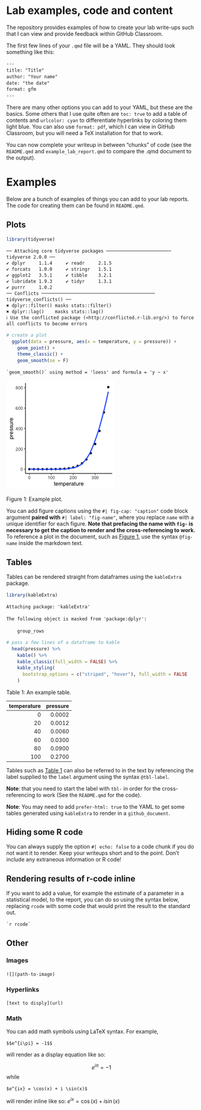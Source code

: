 # Lab examples, code and content


<script src="README_files/libs/kePrint-0.0.1/kePrint.js"></script>
<link href="README_files/libs/lightable-0.0.1/lightable.css" rel="stylesheet" />


The repository provides examples of how to create your lab write-ups
such that I can view and provide feedback within GitHub Classroom.

The first few lines of your `.qmd` file will be a YAML. They should look
something like this:

``` html
---
title: "Title"
author: "Your name"
date: "the date"
format: gfm
---
```

There are many other options you can add to your YAML, but these are the
basics. Some others that I use quite often are `toc: true` to add a
table of contents and `urlcolor: cyan` to differentiate hyperlinks by
coloring them light blue. You can also use `format: pdf`, which I can
view in GitHub Classroom, but you will need a TeX installation for that
to work.

You can now complete your writeup in between “chunks” of code (see the
`README.qmd` and `example_lab_report.qmd` to compare the .qmd document
to the output).

# Examples

Below are a bunch of examples of things you can add to your lab reports.
The code for creating them can be found in `README.qmd`.

## Plots

``` r
library(tidyverse)
```

    ── Attaching core tidyverse packages ──────────────────────── tidyverse 2.0.0 ──
    ✔ dplyr     1.1.4     ✔ readr     2.1.5
    ✔ forcats   1.0.0     ✔ stringr   1.5.1
    ✔ ggplot2   3.5.1     ✔ tibble    3.2.1
    ✔ lubridate 1.9.3     ✔ tidyr     1.3.1
    ✔ purrr     1.0.2     
    ── Conflicts ────────────────────────────────────────── tidyverse_conflicts() ──
    ✖ dplyr::filter() masks stats::filter()
    ✖ dplyr::lag()    masks stats::lag()
    ℹ Use the conflicted package (<http://conflicted.r-lib.org/>) to force all conflicts to become errors

``` r
# create a plot
  ggplot(data = pressure, aes(x = temperature, y = pressure)) +
    geom_point() +
    theme_classic() +
    geom_smooth(se = F)
```

    `geom_smooth()` using method = 'loess' and formula = 'y ~ x'

<div id="fig-plotname">

![](README_files/figure-commonmark/fig-plotname-1.png)


Figure 1: Example plot.

</div>

You can add figure captions using the `#| fig-cap: "caption"` code block
argument **paired with** `#| label: "fig-name"`, where you replace
`name` with a unique identifier for each figure. **Note that prefacing
the name with `fig-` is necessary to get the caption to render and the
cross-referencing to work.** To reference a plot in the document, such
as <a href="#fig-plotname" class="quarto-xref">Figure 1</a>, use the
syntax `@fig-name` inside the markdown text.

## Tables

Tables can be rendered straight from dataframes using the `kableExtra`
package.

``` r
library(kableExtra)
```


    Attaching package: 'kableExtra'

    The following object is masked from 'package:dplyr':

        group_rows

``` r
# pass a few lines of a dataframe to kable
  head(pressure) %>%
    kable() %>%
    kable_classic(full_width = FALSE) %>%
    kable_styling(
      bootstrap_options = c("striped", "hover"), full_width = FALSE
    )
```

<div id="tbl-eg_tab">

Table 1: An example table.

<div class="cell-output-display">

| temperature | pressure |
|------------:|---------:|
|           0 |   0.0002 |
|          20 |   0.0012 |
|          40 |   0.0060 |
|          60 |   0.0300 |
|          80 |   0.0900 |
|         100 |   0.2700 |

</div>

</div>

Tables such as <a href="#tbl-eg_tab" class="quarto-xref">Table 1</a> can
also be referred to in the text by referencing the label supplied to the
`label` argument using the syntax `@tbl-label`.

**Note**: that you need to start the label with `tbl-` in order for the
cross-referencing to work (See the `README.qmd` for the code).

**Note**: You may need to add `prefer-html: true` to the YAML to get
some tables generated using `kableExtra` to render in a
`github_document`.

## Hiding some R code

You can always supply the option `#| echo: false` to a code chunk if you
do not want it to render. Keep your writeups short and to the point.
Don’t include any extraneous information or R code!

## Rendering results of r-code inline

If you want to add a value, for example the estimate of a parameter in a
statistical model, to the report, you can do so using the syntax below,
replacing `rcode` with some code that would print the result to the
standard out.

``` html
`r rcode`
```

## Other

### Images

`![](path-to-image)`

### Hyperlinks

`[text to disply](url)`

### Math

You can add math symbols using LaTeX syntax. For example,

    $$e^{i\pi} = -1$$

will render as a display equation like so:

$$e^{i\pi} = -1$$ while

    $e^{ix} = \cos(x) + i \sin(x)$

will render inline like so: $e^{ix} = \cos(x) + i \sin(x)$
